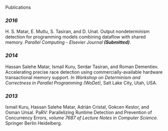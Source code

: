 Publications

### **_2016_**
H. S. Matar, E. Mutlu, S. Tasiran, and D. Unat. Output nondeterminism detection for programming models combining dataflow with shared memory. *Parallel Computing - Elsevier Journal* **_(Submitted)_**.


### **_2014_**
Hassan Salehe Matar, Ismail Kuru, Serdar Tasiran, and Roman Dementiev. Accelerating precise race detection using commercially-available hardware transactional memory support. *In Workshop on Determinism and Correctness in Parallel Programming (WoDet)*, Salt Lake City, Utah, USA.


### **_2013_**
Ismail Kuru, Hassan Salehe Matar, Adrián Cristal, Gokcen Kestor, and Osman Unsal. PaRV: Parallelizing Runtime Detection and Prevention of Concurrency Errors, *volume 7687 of Lecture Notes in Computer Science.* Springer Berlin Heidelberg.
